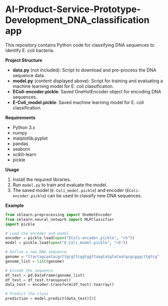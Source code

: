# AI-Product-Service-Prototype-Development_DNA_classification app 
This repository contains Python code for classifying DNA sequences to identify E. coli bacteria.

**Project Structure**

* **data.py** (not included): Script to download and pre-process the DNA sequence data.
* **model.py** (content displayed above): Script for training and evaluating a machine learning model for E. coli classification.
* **EColi-encoder.pickle**: Saved OneHotEncoder object for encoding DNA sequences.
* **E-Coli_model.pickle**: Saved machine learning model for E. coli classification.

**Requirements**

* Python 3.x
* numpy
* matplotlib.pyplot
* pandas
* seaborn
* scikit-learn
* pickle

**Usage**

1. Install the required libraries.
2. Run `model.py` to train and evaluate the model. 
3. The saved model (`E-Coli_model.pickle`) and encoder (`EColi-encoder.pickle`) can be used to classify new DNA sequences.

**Example**

```python
from sklearn.preprocessing import OneHotEncoder
from sklearn.neural_network import MLPClassifier
import pickle

# Load the encoder and model
encoder = pickle.load(open("EColi-encoder.pickle", "rb"))
model = pickle.load(open("E-Coli_model.pickle", "rb"))

# Define a new DNA sequence
genome = "ttactagcaatacgcttgcgttcggtggttaagtatgtataatgcgcgggcttgtcg"
genome_list = list(genome)

# Encode the sequence
df_test = pd.DataFrame(genome_list)
df_test = df_test.transpose()
data_test = encoder.transform(df_test).toarray()

# Predict the class
prediction = model.predict(data_test)[0]
